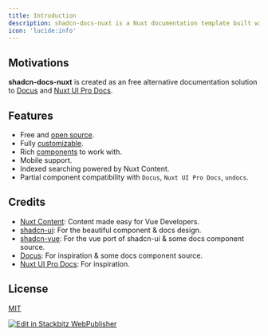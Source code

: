 ```yaml
---
title: Introduction
description: shadcn-docs-nuxt is a Nuxt documentation template built with Nuxt Content and shadcn-vue.
icon: 'lucide:info'
---
```


## Motivations

**shadcn-docs-nuxt** is created as an free alternative documentation solution to [Docus](https://docus.dev/) and [Nuxt UI Pro Docs](https://docs-template.nuxt.dev/).

## Features

- Free and [open source](https://github.com/ZTL-UwU/shadcn-docs-nuxt).
- Fully [customizable](/api/configuration).
- Rich [components](/getting-started/writing/components) to work with.
- Mobile support.
- Indexed searching powered by Nuxt Content.
- Partial component compatibility with `Docus`, `Nuxt UI Pro Docs`, `undocs`.

## Credits

- [Nuxt Content](https://content.nuxt.com/): Content made easy for Vue Developers.
- [shadcn-ui](https://ui.shadcn.com/): For the beautiful component & docs design.
- [shadcn-vue](https://www.shadcn-vue.com/): For the vue port of shadcn-ui & some docs component source.
- [Docus](https://docus.dev/): For inspiration & some docs component source.
- [Nuxt UI Pro Docs](https://docs-template.nuxt.dev/): For inspiration.

## License

[MIT](https://github.com/ZTL-UwU/shadcn-docs-nuxt/blob/main/LICENSE)

[![Edit in Stackbitz WebPublisher](https://developer.stackblitz.com/img/edit_in_web_publisher.svg)](https:///pr.new/100ideas/shadcn-docs-nuxt-starter-stackblitz/edit/master/content/1.getting-started/1.Introduction.md)



